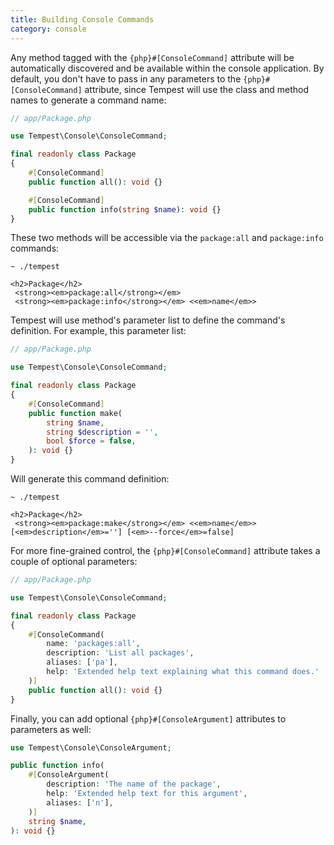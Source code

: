 ```yaml
---
title: Building Console Commands
category: console
---
```


Any method tagged with the `{php}#[ConsoleCommand]` attribute will be automatically discovered and be available within the console application. By default, you don't have to pass in any parameters to the `{php}#[ConsoleCommand]` attribute, since Tempest will use the class and method names to generate a command name:

```php
// app/Package.php

use Tempest\Console\ConsoleCommand;

final readonly class Package
{
    #[ConsoleCommand]
    public function all(): void {}

    #[ConsoleCommand]
    public function info(string $name): void {}
}
```

These two methods will be accessible via the `package:all` and `package:info` commands:

```console
~ ./tempest

<h2>Package</h2>
 <strong><em>package:all</strong></em>
 <strong><em>package:info</strong></em> <<em>name</em>>
```

Tempest will use method's parameter list to define the command's definition. For example, this parameter list:

```php
// app/Package.php

use Tempest\Console\ConsoleCommand;

final readonly class Package
{
    #[ConsoleCommand]
    public function make(
        string $name,
        string $description = '',
        bool $force = false,
    ): void {}
}
```

Will generate this command definition:

```console
~ ./tempest

<h2>Package</h2>
 <strong><em>package:make</strong></em> <<em>name</em>> [<em>description</em>=''] [<em>--force</em>=false]
```

For more fine-grained control, the `{php}#[ConsoleCommand]` attribute takes a couple of optional parameters:

```php
// app/Package.php

use Tempest\Console\ConsoleCommand;

final readonly class Package
{
    #[ConsoleCommand(
        name: 'packages:all',
        description: 'List all packages',
        aliases: ['pa'],
        help: 'Extended help text explaining what this command does.'
    )]
    public function all(): void {}
}
```

Finally, you can add optional `{php}#[ConsoleArgument]` attributes to parameters as well:

```php
use Tempest\Console\ConsoleArgument;

public function info(
    #[ConsoleArgument(
        description: 'The name of the package',
        help: 'Extended help text for this argument',
        aliases: ['n'],
    )]
    string $name,
): void {}
```
